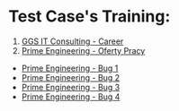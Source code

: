 # <a name="test case training">Test Case's Training:</a>

1. <a href="https://drive.google.com/file/d/1mJJ_ELZp-oy5kFqGJt5OfmhZZ40nrMa0/view?usp=drive_link" target="_blank">GGS IT Consulting - Career</a>
2. <a href="https://drive.google.com/file/d/10mzOUPHf7hDFUHMdk1bxpJ6dy38oe8QY/view" target="_blank">Prime Engineering - Oferty Pracy</a>

- <a href="https://drive.google.com/file/d/1PjO2wmNRctat3PpKnfa-7nrSeAY1Zt1_/view" target="_blank">Prime Engineering - Bug 1</a>
- <a href="https://drive.google.com/file/d/1m0Ebzzbr7E73-I9oTiC-cIJSspg8bENP/view" target="_blank">Prime Engineering - Bug 2 </a>
- <a href="https://drive.google.com/file/d/1mo6W09E6ft_tWnN4fCVW_GBFOZylkTkJ/view" target="_blank">Prime Engineering - Bug 3 </a>
- <a href="https://drive.google.com/file/d/1Z3fqxRXKqQgYq_fyYdxfXtrrT9WCVi2f/view" target="_blank">Prime Engineering - Bug 4 </a>
